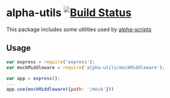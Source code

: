 # alpha-utils [![Build Status](https://travis-ci.org/yoranfu/alpha-utils.svg?branch=master)](https://travis-ci.org/yoranfu/alpha-utils)

This package includes some utilities used by [alpha-scripts](https://github.com/yoranfu/alpha-scripts)

## Usage
```js
var express = require('express');
var mockMiddleware = require('alpha-utils/mockMiddleware');

var app = express();
...
app.use(mockMiddleware({path: '/mock'}))

```
